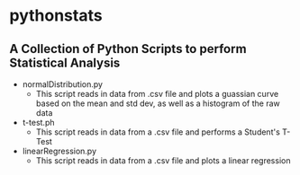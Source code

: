 # pythonstats
## A Collection of Python Scripts to perform Statistical Analysis
* normalDistribution.py
    * This script reads in data from .csv file and plots a guassian curve based on the mean and std dev, as well as a histogram of the raw data
* t-test.ph
    * This script reads in data from a .csv file and performs a Student's T-Test
* linearRegression.py
    * This script reads in data from a .csv file and plots a linear regression